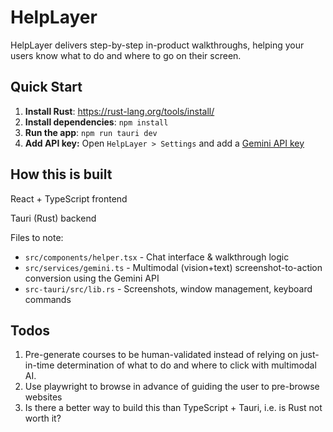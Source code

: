 # HelpLayer

HelpLayer delivers step-by-step in-product walkthroughs, helping your users know what to do and where to go on their screen.

## Quick Start

1. **Install Rust**: https://rust-lang.org/tools/install/
2. **Install dependencies**: `npm install`
3. **Run the app**: `npm run tauri dev`
4. **Add API key:** Open `HelpLayer > Settings` and add a [Gemini API key](https://aistudio.google.com/app/api-keys)

## How this is built

React + TypeScript frontend

Tauri (Rust) backend

Files to note:

- `src/components/helper.tsx` - Chat interface & walkthrough logic
- `src/services/gemini.ts` - Multimodal (vision+text) screenshot-to-action conversion using the Gemini API
- `src-tauri/src/lib.rs` - Screenshots, window management, keyboard commands

## Todos

1. Pre-generate courses to be human-validated instead of relying on just-in-time determination of what to do and where to click with multimodal AI.
2. Use playwright to browse in advance of guiding the user to pre-browse websites
3. Is there a better way to build this than TypeScript + Tauri, i.e. is Rust not worth it?
